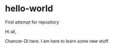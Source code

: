 # hello-world

First attempt for repository

Hi all,

Chancer-DI here. I am here to learn some new stuff.
